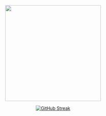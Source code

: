 <div id="header" align="center">
  <img src="https://media.giphy.com/media/M9gbBd9nbDrOTu1Mqx/giphy.gif" width="300"/>
</div>
<div align="center">

  
  [![GitHub Streak](http://github-readme-streak-stats.herokuapp.com?user=nomilious&theme=dark&background=000000)](https://git.io/streak-stats)
</div>
